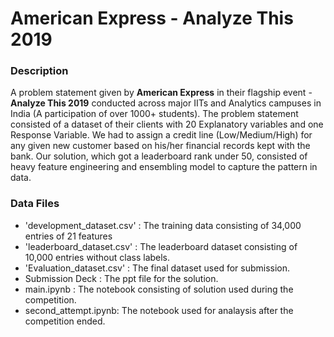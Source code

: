 # American Express - Analyze This 2019

### Description
A problem statement given by **American Express** in their flagship event - **Analyze This 2019** conducted across major IITs and Analytics campuses in India (A participation of over 1000+ students). 
The problem statement consisted of a dataset of their clients with 20 Explanatory variables and one Response Variable. We had to assign a credit line (Low/Medium/High) for any given new customer based on his/her financial records kept with the bank. 
Our solution, which got a leaderboard rank under 50, consisted of heavy feature engineering and ensembling model to capture the pattern in data.

### Data Files
- 'development_dataset.csv' : The training data consisting of 34,000 entries of 21 features
- 'leaderboard_dataset.csv' : The leaderboard dataset consisting of 10,000 entries without class labels.
- 'Evaluation_dataset.csv'  : The final dataset used for submission.
- Submission Deck : The ppt file for the solution.
- main.ipynb : The notebook consisting of solution used during the competition.
- second_attempt.ipynb: The notebook used for analaysis after the competition ended.
